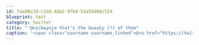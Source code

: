 ```yaml
---
id: faa98c3d-c1dd-4de2-97b4-53a59d84c524
blueprint: text
category: twitter
title: "'@nickwynja that's the beauty (?) of them"
caption: '<span class="username username_linked">@<a href="https://twitter.com/nickwynja" title="Nick Wynja">nickwynja</a></span> that''s the beauty (?) of them'
---
```


